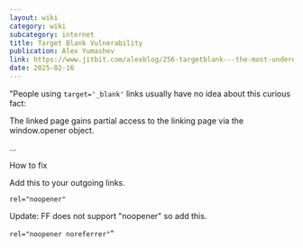 ```yaml
---
layout: wiki
category: wiki
subcategory: internet
title: Target Blank Vulnerability
publication: Alex Yumashev
link: https://www.jitbit.com/alexblog/256-targetblank---the-most-underestimated-vulnerability-ever/
date: 2025-02-16
---
```


"People using <code>target='_blank'</code> links usually have no idea about this curious fact:

The linked page gains partial access to the linking page via the window.opener object.

...

How to fix

Add this to your outgoing links.

<code>rel="noopener"</code>

Update: FF does not support "noopener" so add this.

<code>rel="noopener noreferrer"</code>"
